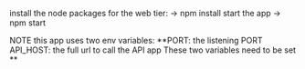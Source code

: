 install the node packages for the web tier:
→ npm install
start the app
→ npm start


NOTE this app uses two env variables:
**PORT: the listening PORT
API_HOST: the full url to call the API app
These two variables need to be set
**
